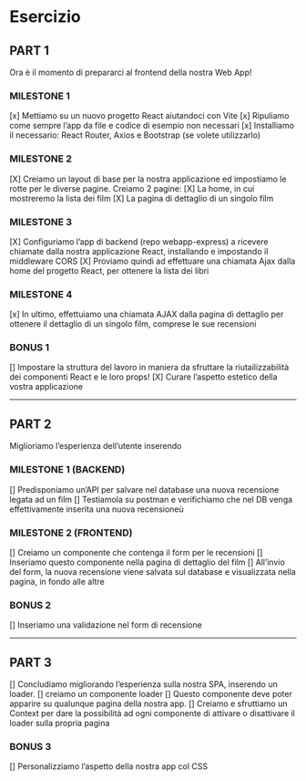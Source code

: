 # Esercizio

## PART 1

Ora è il momento di prepararci al frontend della nostra Web App!

### MILESTONE 1

[x] Mettiamo su un nuovo progetto React aiutandoci con Vite
[x] Ripuliamo come sempre l’app da file e codice di esempio non necessari
[x] Installiamo il necessario: React Router, Axios e Bootstrap (se volete utilizzarlo)

### MILESTONE 2

[X] Creiamo un layout di base per la nostra applicazione ed impostiamo le rotte per le diverse pagine.
Creiamo 2 pagine:
[X] La home, in cui mostreremo la lista dei film
[X] La pagina di dettaglio di un singolo film

### MILESTONE 3

[X] Configuriamo l’app di backend (repo webapp-express) a ricevere chiamate dalla nostra applicazione React, installando e impostando il middleware CORS
[X] Proviamo quindi ad effettuare una chiamata Ajax dalla home del progetto React, per ottenere la lista dei libri

### MILESTONE 4

[x] In ultimo, effettuiamo una chiamata AJAX dalla pagina di dettaglio per ottenere il dettaglio di un singolo film, comprese le sue recensioni

### BONUS 1

[] Impostare la struttura del lavoro in maniera da sfruttare la riutailizzabilità dei componenti React e le loro props!
[X] Curare l’aspetto estetico della vostra applicazione

_______________________________________________________

## PART 2

Miglioriamo l’esperienza dell’utente inserendo

### MILESTONE 1 (BACKEND)

[] Predisponiamo un’API per salvare nel database una nuova recensione legata ad un film
[] Testiamola su postman e verifichiamo che nel DB venga effettivamente inserita una nuova recensioneù

### MILESTONE 2 (FRONTEND)

[] Creiamo un componente che contenga il form per le recensioni
[] Inseriamo questo componente nella pagina di dettaglio del film
[] All’invio del form, la nuova recensione viene salvata sul database e visualizzata nella pagina, in fondo alle altre

### BONUS 2

[] Inseriamo una validazione nel form di recensione

_______________________________________________________

## PART 3

[] Concludiamo migliorando l’esperienza sulla nostra SPA, inserendo un loader.
[] creiamo un componente loader
[] Questo componente deve poter apparire su qualunque pagina della nostra app.
[] Creiamo e sfruttiamo un Context per dare la possibilità ad ogni componente di attivare o disattivare il loader sulla propria pagina

### BONUS 3

[] Personalizziamo l’aspetto della nostra app col CSS
